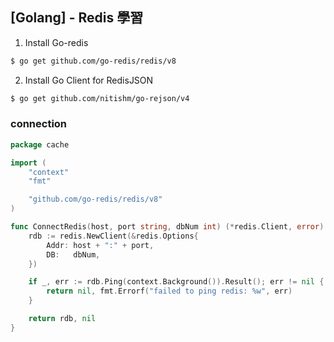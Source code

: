 ## [Golang] - Redis 學習

1. Install Go-redis
```bash
$ go get github.com/go-redis/redis/v8
```

2. Install Go Client for RedisJSON
```bash
$ go get github.com/nitishm/go-rejson/v4
```

### connection

```go
package cache

import (
	"context"
	"fmt"

	"github.com/go-redis/redis/v8"
)

func ConnectRedis(host, port string, dbNum int) (*redis.Client, error) {
	rdb := redis.NewClient(&redis.Options{
		Addr: host + ":" + port,
		DB:   dbNum,
	})

	if _, err := rdb.Ping(context.Background()).Result(); err != nil {
		return nil, fmt.Errorf("failed to ping redis: %w", err)
	}

	return rdb, nil
}

```
